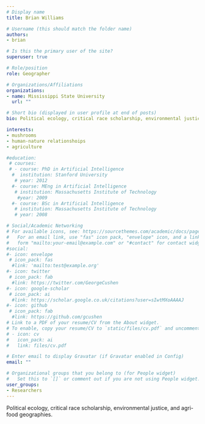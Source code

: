 ```yaml
---
# Display name
title: Brian Williams

# Username (this should match the folder name)
authors:
- brian

# Is this the primary user of the site?
superuser: true

# Role/position
role: Geographer

# Organizations/Affiliations
organizations:
- name: Mississippi State University
  url: ""

# Short bio (displayed in user profile at end of posts)
bio: Political ecology, critical race scholarship, environmental justice, and agri-food geographies.

interests:
- mushrooms
- human-nature relationshoips
- agriculture

#education:
 # courses:
 # - course: PhD in Artificial Intelligence
  #  institution: Stanford University
   # year: 2012
  #- course: MEng in Artificial Intelligence
   # institution: Massachusetts Institute of Technology
    #year: 2009
  #- course: BSc in Artificial Intelligence
   # institution: Massachusetts Institute of Technology
   # year: 2008

# Social/Academic Networking
# For available icons, see: https://sourcethemes.com/academic/docs/page-builder/#icons
#   For an email link, use "fas" icon pack, "envelope" icon, and a link in the
#   form "mailto:your-email@example.com" or "#contact" for contact widget.
#social:
#- icon: envelope
 # icon_pack: fas
  #link: 'mailto:test@example.org'
#- icon: twitter
 # icon_pack: fab
  #link: https://twitter.com/GeorgeCushen
#- icon: google-scholar
 # icon_pack: ai
  #link: https://scholar.google.co.uk/citations?user=sIwtMXoAAAAJ
#- icon: github
 # icon_pack: fab
  #link: https://github.com/gcushen
# Link to a PDF of your resume/CV from the About widget.
# To enable, copy your resume/CV to `static/files/cv.pdf` and uncomment the lines below.
# - icon: cv
#   icon_pack: ai
#   link: files/cv.pdf

# Enter email to display Gravatar (if Gravatar enabled in Config)
email: ""

# Organizational groups that you belong to (for People widget)
#   Set this to `[]` or comment out if you are not using People widget.
user_groups:
- Researchers
---
```


Political ecology, critical race scholarship, environmental justice, and agri-food geographies.